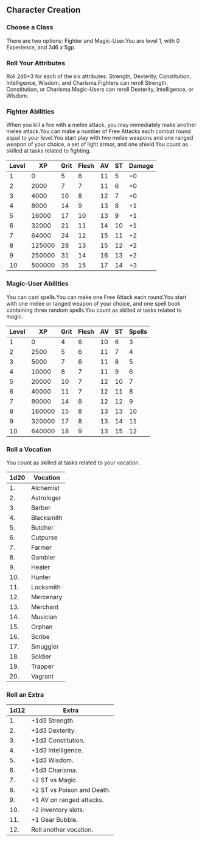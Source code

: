 Character Creation
------------------

### Choose a Class

There are two options: Fighter and Magic-User.You are level 1, with 0 Experience, and 3d6 x 5gp.

### Roll Your Attributes

Roll 2d6+3 for each of the six attributes: Strength, Dexterity, Constitution, Intelligence, Wisdom, and Charisma.Fighters can reroll Strength, Constitution, or Charisma.Magic-Users can reroll Dexterity, Intelligence, or Wisdom.

### Fighter Abilities

When you kill a foe with a melee attack, you may immediately make another melee attack.You can make a number of Free Attacks each combat round equal to your level.You start play with two melee weapons and one ranged weapon of your choice, a set of light armor, and one shield.You count as skilled at tasks related to fighting.

| Level | XP | Grit | Flesh | AV | ST | Damage |
| --- | --- | --- | --- | --- | --- | --- |
| 1 | 0 | 5 | 6 | 11 | 5 | +0 |
| 2 | 2000 | 7 | 7 | 11 | 6 | +0 |
| 3 | 4000 | 10 | 8 | 12 | 7 | +0 |
| 4 | 8000 | 14 | 9 | 13 | 8 | +1 |
| 5 | 16000 | 17 | 10 | 13 | 9 | +1 |
| 6 | 32000 | 21 | 11 | 14 | 10 | +1 |
| 7 | 64000 | 24 | 12 | 15 | 11 | +2 |
| 8 | 125000 | 28 | 13 | 15 | 12 | +2 |
| 9 | 250000 | 31 | 14 | 16 | 13 | +2 |
| 10 | 500000 | 35 | 15 | 17 | 14 | +3 |

### Magic-User Abilities

You can cast spells.You can make one Free Attack each round.You start with one melee or ranged weapon of your choice, and one spell book containing three random spells.You count as skilled at tasks related to magic.

| Level | XP | Grit | Flesh | AV | ST | Spells |
| --- | --- | --- | --- | --- | --- | --- |
| 1 | 0 | 4 | 6 | 10 | 6 | 3 |
| 2 | 2500 | 5 | 6 | 11 | 7 | 4 |
| 3 | 5000 | 7 | 6 | 11 | 8 | 5 |
| 4 | 10000 | 8 | 7 | 11 | 9 | 6 |
| 5 | 20000 | 10 | 7 | 12 | 10 | 7 |
| 6 | 40000 | 11 | 7 | 12 | 11 | 8 |
| 7 | 80000 | 14 | 8 | 12 | 12 | 9 |
| 8 | 160000 | 15 | 8 | 13 | 13 | 10 |
| 9 | 320000 | 17 | 8 | 13 | 14 | 11 |
| 10 | 640000 | 18 | 9 | 13 | 15 | 12 |

### Roll a Vocation

You count as skilled at tasks related to your vocation.

| 1d20 | Vocation |
| --- | --- |
| 1. | Alchemist |
| 2. | Astrologer |
| 3. | Barber |
| 4. | Blacksmith |
| 5. | Butcher |
| 6. | Cutpurse |
| 7. | Farmer |
| 8. | Gambler |
| 9. | Healer |
| 10. | Hunter |
| 11. | Locksmith |
| 12. | Mercenary |
| 13. | Merchant |
| 14. | Musician |
| 15. | Orphan |
| 16. | Scribe |
| 17. | Smuggler |
| 18. | Soldier |
| 19. | Trapper |
| 20. | Vagrant |

### Roll an Extra

| 1d12 | Extra                      |
| ---- | -------------------------- |
| 1.   | +1d3 Strength.             |
| 2.   | +1d3 Dexterity.            |
| 3.   | +1d3 Constitution.         |
| 4\.  | +1d3 Intelligence.         |
| 5.   | +1d3 Wisdom.               |
| 6\.  | +1d3 Charisma.             |
| 7\.  | +2 ST vs Magic.            |
| 8\.  | +2 ST vs Poison and Death. |
| 9\.  | +1 AV on ranged attacks.   |
| 10\. | +2 inventory slots.        |
| 11.  | +1 Gear Bubble.            |
| 12\. | Roll another vocation.     |

